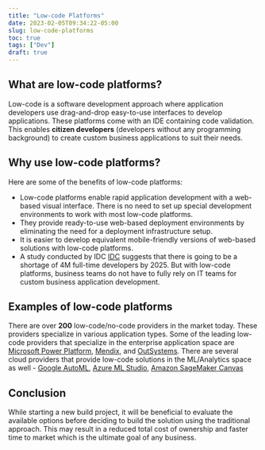 ```yaml
---
title: "Low-code Platforms"
date: 2023-02-05T09:34:22-05:00
slug: low-code-platforms
toc: true
tags: ["Dev"]
draft: true
---
```


## What are low-code platforms?

Low-code is a software development approach where application developers use drag-and-drop easy-to-use interfaces to develop applications. These platforms come with an IDE containing code validation. This enables **citizen developers** (developers without any programming background) to create custom business applications to suit their needs.

## Why use low-code platforms?

Here are some of the benefits of low-code platforms:

- Low-code platforms enable rapid application development with a web-based visual interface. There is no need to set up special development environments to work with most low-code platforms. 
- They provide ready-to-use web-based deployment environments by eliminating the need for a deployment infrastructure setup. 
- It is easier to develop equivalent mobile-friendly versions of web-based solutions with low-code platforms.
- A study conducted by IDC [IDC](https://www.idc.com/getdoc.jsp?containerId=US48223621 "IDC Study") suggests that there is going to be a shortage of 4M full-time developers by 2025. But with low-code platforms, business teams do not have to fully rely on IT teams for custom business application development.

## Examples of low-code platforms

There are over **200** low-code/no-code providers in the market today. These providers specialize in various application types. Some of the leading low-code providers that specialize in the enterprise application space are [Microsoft Power Platform](https://powerplatform.microsoft.com/, "Microsoft Power Platform"), [Mendix](https://www.mendix.com/ "Mendix"), and [OutSystems](https://www.outsystems.com/ "Out Systems"). There are several cloud providers that provide low-code solutions in the ML/Analytics space as well - [Google AutoML](https://cloud.google.com/automl/ "Google Auto ML"), [Azure ML Studio](https://ml.azure.com/ "Azure ML Studio"), [Amazon SageMaker Canvas](https://aws.amazon.com/sagemaker/canvas/ "Amazon Sage Maker")

## Conclusion

While starting a new build project, it will be beneficial to evaluate the available options before deciding to build the solution using the traditional approach. This may result in a reduced total cost of ownership and faster time to market which is the ultimate goal of any business.

 
